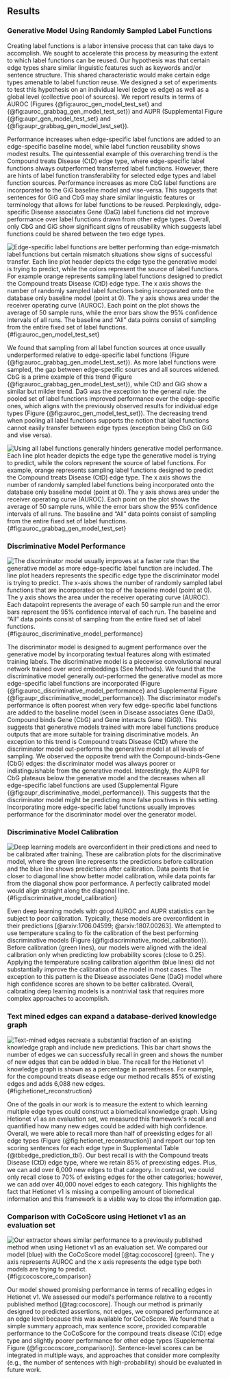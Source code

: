 ## Results

### Generative Model Using Randomly Sampled Label Functions

Creating label functions is a labor intensive process that can take days to accomplish.
We sought to accelerate this process by measuring the extent to which label functions can be reused.
Our hypothesis was that certain edge types share similar linguistic features such as keywords and/or sentence structure.
This shared characteristic would make certain edge types amenable to label function reuse.
We designed a set of experiments to test this hypothesis on an individual level (edge vs edge) as well as a global level (collective pool of sources). 
We report results in terms of AUROC (Figures {@fig:auroc_gen_model_test_set} and {@fig:auroc_grabbag_gen_model_test_set}) and AUPR (Supplemental Figure {@fig:aupr_gen_model_test_set} and {@fig:aupr_grabbag_gen_model_test_set}).

Performance increases when edge-specific label functions are added to an edge-specific baseline model, while label function reusability shows modest results.
The quintessential example of this overarching trend is the Compound treats Disease (CtD) edge type, where edge-specific label functions always outperformed transferred label functions.
However, there are hints of label function transferability for selected edge types and label function sources. 
Performance increases as more CbG label functions are incorporated to the GiG baseline model and vise-versa.
This suggests that sentences for GiG and CbG may share similar linguistic features or terminology that allows for label functions to be reused.
Perplexingly, edge-specific Disease associates Gene (DaG) label functions did not improve performance over label functions drawn from other edge types.
Overall, only CbG and GiG show significant signs of reusability which suggests label functions could be shared between the two edge types.

![
Edge-specific label functions are better performing than edge-mismatch label functions but certain mismatch situations show signs of successful transfer.
Each line plot header depicts the edge type the generative model is trying to predict, while the colors represent the source of label functions.
For example orange represents sampling label functions designed to predict the Compound treats Disease (CtD) edge type.
The x axis shows the number of randomly sampled label functions being incorporated onto the database only baseline model (point at 0).
The y axis shows area under the receiver operating curve (AUROC).
Each point on the plot shows the average of 50 sample runs, while the error bars show the 95% confidence intervals of all runs.
The baseline and “All” data points consist of sampling from the entire fixed set of label functions.
](https://raw.githubusercontent.com/danich1/snorkeling/86037d185a299a1f6dd4dd68605073849c72af6f/figures/label_sampling_experiment/transfer_test_set_auroc.png){#fig:auroc_gen_model_test_set}

We found that sampling from all label function sources at once usually underperformed relative to edge-specific label functions (Figure {@fig:auroc_grabbag_gen_model_test_set}).
As more label functions were sampled, the gap between edge-specific sources and all sources widened.
CbG is a prime example of this trend (Figure {@fig:auroc_grabbag_gen_model_test_set}), while CtD and GiG show a similar but milder trend.
DaG was the exception to the general rule: the pooled set of label functions improved performance over the edge-specific ones, which aligns with the previously observed results for individual edge types (Figure {@fig:auroc_gen_model_test_set}).
The decreasing trend when pooling all label functions supports the notion that label functions cannot easily transfer between edge types (exception being CbG on GiG and vise versa).

![
Using all label functions generally hinders generative model performance.
Each line plot header depicts the edge type the generative model is trying to predict, while the colors represent the source of label functions.
For example, orange represents sampling label functions designed to predict the Compound treats Disease (CtD) edge type.
The x axis shows the number of randomly sampled label functions being incorporated onto the database only baseline model (point at 0).
The y axis shows area under the receiver operating curve (AUROC).
Each point on the plot shows the average of 50 sample runs, while the error bars show the 95% confidence intervals of all runs.
The baseline and “All” data points consist of sampling from the entire fixed set of label functions.
](https://raw.githubusercontent.com/danich1/snorkeling/86037d185a299a1f6dd4dd68605073849c72af6f/figures/label_sampling_experiment/all_lf_test_set_auroc.png){#fig:auroc_grabbag_gen_model_test_set}

### Discriminative Model Performance

![
The discriminator model usually improves at a faster rate than the generative model as more edge-specific label function are included.
The line plot headers represents the specific edge type the discriminator model is trying to predict.
The x-axis shows the number of randomly sampled label functions that are incorporated on top of the baseline model (point at 0).
The y axis shows the area under the receiver operating curve (AUROC).
Each datapoint represents the average of each 50 sample run and the error bars represent the 95% confidence interval of each run.
The baseline and “All” data points consist of sampling from the entire fixed set of label functions.
](https://raw.githubusercontent.com/danich1/snorkeling/1941485a02c8aa9972c67d8f9d3ff96acb0f3b7b/figures/disc_model_experiment/disc_model_test_auroc.png){#fig:auroc_discriminative_model_performance}

The discriminator model is designed to augment performance over the generative model by incorporating textual features along with estimated training labels.
The discriminative model is a piecewise convolutional neural network trained over word embeddings (See Methods).
We found that the discriminative model generally out-performed the generative model as more edge-specific label functions are incorporated (Figure {@fig:auroc_discriminative_model_performance} and Supplemental Figure {@fig:aupr_discriminative_model_performance}).
The discriminator model's performance is often poorest when very few edge-specific label functions are added to the baseline model (seen in Disease associates Gene (DaG), Compound binds Gene (CbG) and Gene interacts Gene (GiG)). 
This suggests that generative models trained with more label functions produce outputs that are more suitable for training discriminative models.
An exception to this trend is Compound treats Disease (CtD) where the discriminator model out-performs the generative model at all levels of sampling.
We observed the opposite trend with the Compound-binds-Gene (CbG) edges: the discriminator model was always poorer or indistinguishable from the generative model.
Interestingly, the AUPR for CbG plateaus below the generative model and the decreases when all edge-specific label functions are used (Supplemental Figure {@fig:aupr_discriminative_model_performance}).
This suggests that the discriminator model might be predicting more false positives in this setting.
Incorporating more edge-specific label functions usually improves performance for the discriminator model over the generator model.

### Discriminative Model Calibration

![
Deep learning models are overconfident in their predictions and need to be calibrated after training.
These are calibration plots for the discriminative model, where the green line represents the predictions before calibration and the blue line shows predictions after calibration. 
Data points that lie closer to diagonal line show better model calibration, while data points far from the diagonal show poor performance.
A perfectly calibrated model would align straight along the diagonal line. 
](https://raw.githubusercontent.com/danich1/snorkeling/86037d185a299a1f6dd4dd68605073849c72af6f/figures/model_calibration_experiment/model_calibration.png){#fig:discriminative_model_calibration}

Even deep learning models with good AUROC and AUPR statistics can be subject to poor calibration.
Typically, these models are overconfident in their predictions [@arxiv:1706.04599; @arxiv:1807.00263].
We attempted to use temperature scaling to fix the calibration of the best performing discriminative models (Figure {@fig:discriminative_model_calibration}).
Before calibration (green lines), our models were aligned with the ideal calibration only when predicting low probability scores (close to 0.25).
Applying the temperature scaling calibration algorithm (blue lines) did not substantially improve the calibration of the model in most cases.
The exception to this pattern is the Disease associates Gene (DaG) model where high confidence scores are shown to be better calibrated.
Overall, calbrating deep learning models is a nontrivial task that requires  more complex approaches to accomplish.

### Text mined edges can expand a database-derived knowledge graph

![
Text-mined edges recreate a substantial fraction of an existing knowledge graph and include new predictions.
This bar chart shows the number of edges we can successfully recall in green and shows the number of new edges that can be added in blue.  
The recall for the Hetionet v1 knowledge graph is shown as a percentage in parentheses.
For example, for the compound treats disease edge our method recalls 85% of existing edges and adds 6,088 new edges.
](https://raw.githubusercontent.com/danich1/snorkeling/6e929e486537c5d105e393e20984b96910c96024/figures/edge_prediction_experiment/edges_added.png){#fig:hetionet_reconstruction}

One of the goals in our work is to measure the extent to which learning multiple edge types could construct a biomedical knowledge graph.
Using Hetionet v1 as an evaluation set, we measured this framework's recall and quantified how many new edges could be added with high confidence.
Overall, we were able to recall more than half of preexisting edges for all edge types (Figure {@fig:hetionet_reconstruction}) and report our top ten scoring sentences for each edge type in Supplemental Table {@tbl:edge_prediction_tbl}.
Our best recall is with the Compound treats Disease (CtD) edge type, where we retain 85% of preexisting edges.
Plus, we can add over 6,000 new edges to that category.
In contrast, we could only recall close to 70% of existing edges for the other categories; however, we can add over 40,000 novel edges to each category.
This highlights the fact that Hetionet v1 is missing a compelling amount of biomedical information and this framework is a viable way to close the information gap.

### Comparison with CoCoScore using Hetionet v1 as an evaluation set

![
Our extractor shows similar performance to a previously published method when using Hetionet v1 as an evaluation set.
We compared our model (blue) with the CoCoScore model [@tag:cocoscore] (green).
The y axis represents AUROC and the x axis represents the edge type both models are trying to predict.
](https://raw.githubusercontent.com/danich1/snorkeling/b6e707ea843ac5d66f62ed09277e6b1d3d4b8bf3/figures/literature_models/coco_score_auroc.png){#fig:cocoscore_comparison}

Our model showed promising performance in terms of recalling edges in Hetionet v1.
We assessed our model's performance relative to a recently published method [@tag:cocoscore].
Though our method is primarily designed to predicted assertions, not edges, we compared performance at an edge level because this was available for CoCoScore.
We found that a simple summary approach, max sentence score, provided comparable performance to the CoCoScore for the compound treats disease (CtD) edge type and slightly poorer performance for other edge types (Supplemental Figure {@fig:cocoscore_comparison}).
Sentence-level scores can be integrated in multiple ways, and approaches that consider more complexity (e.g., the number of sentences with high-probability) should be evaluated in future work.
